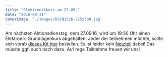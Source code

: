 ```yaml
---
title: "Elektronikkurs am 27.09."
date: "2016-08-31"
coverImage: './images/DSCN1526-225x300.jpg'
---
```


Am nächsten Aktionsdienstag, dem 27.09.16, wird um 19:30 Uhr einen Elektronik-Grundlagenkurs abgehalten. Jeder der teilnehmen möchte, sollte sich vorab [dieses Kit hier](https://www.amazon.de/dp/B01J79YG8G/ref=cm_sw_em_r_mt_dp_.7QVxbMVMZDZT?tag=hackzcobur-21) bestellen. Es ist leider kein [Netzteil](https://www.amazon.de/dp/B002E4YQGY/ref=cm_sw_em_r_mt_dp_9mRVxbN5YYXY3?tag=hackzcobur-21) dabei! Das müsste ggf. auch noch dazu. Auf rege Teilnahme freuen wir uns!
